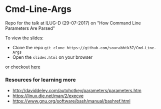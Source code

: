 # Cmd-Line-Args
Repo for the talk at ILUG-D (29-07-2017) on "How Command Line Parameters Are Parsed"

To view the slides:
- Clone the repo `git clone https://github.com/sourabhtk37/Cmd-Line-Args`
- Open the `slides.html` on your browser

or checkout [here](http://slides.com/tksourabh/how-command/)

### Resources for learning more

- http://daviddeley.com/autohotkey/parameters/parameters.htm
- https://linux.die.net/man/2/execve
- https://www.gnu.org/software/bash/manual/bashref.html
